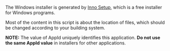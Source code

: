 The Windows installer is generated by [Inno Setup](http://www.jrsoftware.org/isinfo.php), which is a free installer for Windows programs.

Most of the content in this script is about the location of files, which should be changed according to your building system.

**NOTE:** The value of AppId uniquely identifies this application. **Do not use the same AppId value** in installers for other applications.
